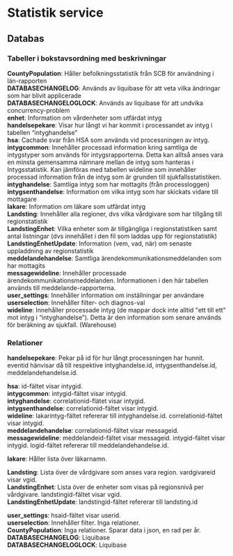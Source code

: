 # Statistik service

## Databas

### Tabeller i bokstavsordning med beskrivningar

**CountyPopulation**: Håller befolkningsstatistik från SCB för användning i län-rapporten  
**DATABASECHANGELOG**: Används av liquibase för att veta vilka ändringar som har blivit applicerade  
**DATABASECHANGELOGLOCK**: Används av liquibase för att undvika concurrency-problem  
**enhet**: Information om vårdenheter som utfärdat intyg  
**handelsepekare**: Visar hur långt vi har kommit i processandet av intyg i tabellen “intyghandelse"  
**hsa**: Cachade svar från HSA som används vid processningen av intyg.  
**intygcommon**: Innehåller processad information kring samtliga de intygstyper som används för intygsrapporterna. Detta kan alltså anses vara en minsta gemensamma nämnare mellan de intyg som hanteras i Intygsstatistik. Kan jämföras med tabellen wideline som innehåller processad information från de intyg som är grunden till sjukfallsstatistiken.  
**intyghandelse**: Samtliga intyg som har mottagits (från processloggen)  
**intygsenthandelse**: Information om vilka intyg som har skickats vidare till mottagare  
**lakare**: Information om läkare som utfärdat intyg  
**Landsting**: Innehåller alla regioner, dvs vilka vårdgivare som har tillgång till regionstatistik  
**LandstingEnhet**: Vilka enheter som är tillgängliga i regionstatistiken samt antal listningar (dvs innehållet i den fil som laddas upp för regionstatistik)  
**LandstingEnhetUpdate**: Information (vem, vad, när) om senaste uppladdning av regionstatistik  
**meddelandehandelse**: Samtliga ärendekommunikationsmeddelanden som har mottagits  
**messagewideline**: Innehåller processade ärendekommunikationsmeddelanden. Informationen i den här tabellen används till meddelande-rapporterna.  
**user_settings**: Innehåller information om inställningar per användare  
**userselection**: Innehåller filter- och diagnos-val  
**wideline**: Innehåller processade intyg (de mappar dock inte alltid "ett till ett" mot intyg i “intyghandelse”). Detta är den information som senare används för beräkning av sjukfall. (Warehouse)  


### Relationer
**handelsepekare**: Pekar på id för hur långt processningen har hunnit. eventid hänvisar då till respektive intyghandelse.id, intygsenthandelse.id, meddelandehandelse.id.  

**hsa**: id-fältet visar intygid.  
**intygcommon**: intygid-fältet visar intygid.  
**intyghandelse**: correlationid-flätet visar intygid.  
**intygsenthandelse**: correlationid-fältet visar intygid.  
**wideline**: lakarintyg-fältet refererar till intyghandelse.id. correlationid-fältet visar intygid.   
**meddelandehandelse**: correlationid-fältet visar messageid.  
**messagewideline**: meddelandeid-fältet visar messageid. intygid-fältet visar intygid. logid-fältet refererar till meddelandehandelse.id.  

**lakare**: Håller lista över läkarnamn.  

**Landsting**: Lista över de vårdgivare som anses vara region. vardgivareid visar vgid.  
**LandstingEnhet**: Lista över de enheter som visas på regionsnivå per vårdgivare. landstingid-fältet visar vgid.  
**LandstingEnhetUpdate**: landstingid-fältet refererar till landsting.id

**user_settings**: hsaid-fältet visar userid.  
**userselection**: Innehåller filter. Inga relationer.  
**CountyPopulation**: Inga relationer. Sparar data i json, en rad per år.  
**DATABASECHANGELOG**: Liquibase  
**DATABASECHANGELOGLOCK**: Liquibase  